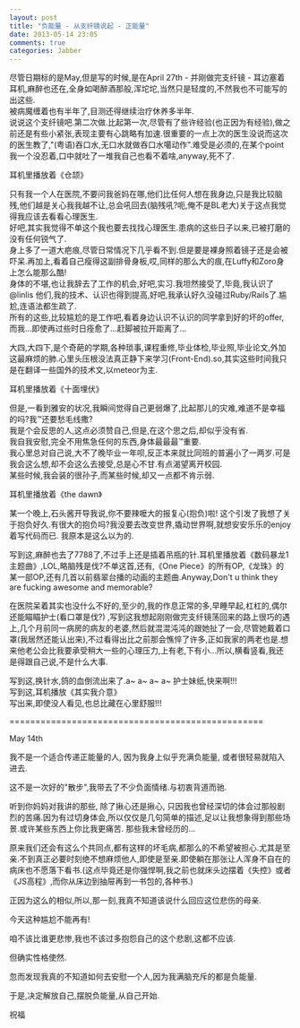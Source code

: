 ```yaml
---
layout: post
title: "负能量 - 从支纤镜说起 - 正能量"
date: 2013-05-14 23:05
comments: true
categories: Jabber
---
```

尽管日期标的是May,但是写的时候,是在April 27th - 并刚做完支纤镜 - 耳边塞着耳机,麻醉也还在,全身如喝醉酒那般,浑坨坨,当然只是轻度的,不然我也不可能写的出这些.  
被病魔缠着也有半年了,目测还得继续治疗休养多半年.  
说说这个支纤镜吧.第二次做.比起第一次,尽管有了些许经验(也正因为有经验),做之前还是有些小紧张,表现主要有心跳略有加速.很重要的一点上次的医生没说而这次的医生教了,"(粤语)吞口水,无口水就做吞口水噶动作".难受是必须的,在某个point我一个没忍着,口中就吐了一堆我自己也看不着啥,anyway,死不了.  

耳机里播放着《仓颉》
<!-- more -->
只有我一个人在医院,不要问我爸妈在哪,他们比任何人想在我身边,只是我比较脑残,他们越是关心我我越不让,总会吼回去(脑残吼?呃,俺不是BL老大)关于这点我觉得我应该去看看心理医生.  
好吧,其实我觉得不单这个我也要去找找心理医生.患病的这些日子以来,已被打磨的没有任何锐气了.  
身上多了一道大疤痕,尽管日常情况下几乎看不到.但是要是裸身照着镜子还是会被吓呆.再加上,看着自己瘦得这副排骨身板,哎,同样的那么大的痕,在Luffy和Zoro身上怎么能那么酷!  
身体的不堪,也让我辞去了工作的机会,好吧,实习.我坦然接受了,毕竟,我认识了 @linlis 他们,我的技术、认识也得到提高,好吧,我承认好久没碰过Ruby/Rails了.尴尬,连语法都生疏了.  
所有的这些,比较尴尬的是工作吧,看着身边认识不认识的同学拿到好的坏的offer,而我…即使再过些时日痊愈了…赶脚被拉开距离了...  

大四,大四下,是个奇葩的学期,各种琐事,课程重修,毕业体检,毕业照,毕业论文,外加这最麻烦的肺.心里头压根没法真正静下来学习(Front-End).so,其实这些时间我只是在翻译一些国外的技术文,以meteor为主.

耳机里播放着《十面埋伏》

但是,一看到雅安的状况,我瞬间觉得自己更弱爆了,比起那儿的灾难,难道不是幸福的吗?我™还要愁毛线撒?  
我是个会反思的人,这点必须赞自己,但是,在这个思之后,却似乎没有省.  
我自我安慰,完全不用焦急任何的东西,身体最最最™重要.  
我心里总对自己说,大不了晚毕业一年呗,反正本来就比同班的普遍小了一两岁.可是我会这么想,却不会这么去接受,总是心不甘.有点渴望离开校园.  
某些时候,我会装的很孙子,而某些时候,却又一点都不肯示弱.  


耳机里播放着《the dawn》

某一个晚上,石头酱开导我说,你不要辣嚒大的报复心(抱负)啦!  这个引发了我想了关于抱负好久.有很大的抱负吗?我没要去改变世界,撬动世界啊,就想安安乐乐的enjoy着写代码而已. 我原本是这么以为的.  

写到这,麻醉也去了7788了,不过手上还是插着吊瓶的针.耳机里播放着《数码暴龙1 主题曲》,LOL,略脑残是伐?不单这首,还有,《One Piece》的所有OP,《龙珠》的某一部OP,还有几首以前翡翠台播的动画的主题曲.Anyway,Don't u think they are fucking awesome and memorable?

在医院呆着其实也没什么不好的,至少的,我的作息正常的多,早睡早起,杠杠的,偶尔还能瞄瞄护士(看口罩是伐?) ,写到这我想起刚刚做完支纤镜荡回来的路上很巧的遇上,几个月前同一病房的病友的老婆,然后就混混沌沌的跟她扯了一会,尽管她戴着口罩(我居然还能认出来),不过看得出比之前那会憔悴了许多,正如我家的两老也是.想来他老公会比我要承受稍大一些的心理压力,上有老,下有小...所以,横看竖看,我还是得跟自己说,不是什么大事.

写到这,换针水,鸽的血倒流出来了.a~ a~ a~ a~ 护士妹纸,快来啊!!!  
写到这,耳机播放《其实我介意》  
写出来,即使没人看见,也总比藏在心里舒服!!!  

=================================================

May 14th

我不是一个适合传递正能量的人, 因为我身上似乎充满负能量, 或者很轻易就陷入进去.

这不是一次好的"散步",我带去了不少负面情绪.与初衷背道而驰.

听到你妈妈对我讲的那些, 除了揪心还是揪心, 只因我也曾经深切的体会过那般剧烈的苦痛.因为有过切身体会,所以仅仅是几句简单的描述,足以让我想象得到那些场景.或许某些东西上你比我更痛苦. 那些我未曾经历的…

原来我们还会有这么个共同点,都有这样的坏毛病,都那么的不希望被担心.尤其是至亲.不到真正必要时刻绝不想麻烦他人,即使是至亲.即使躺在那张让人浑身不自在的病床也不愿落下看书.(这点毕竟还是你强悍啊,我之前也就床头边摆着《失控》或者《JS高程》,而你从床边到抽屉再到一书包的,各种书.)

正因为这么的相似,所以,那一刻,我真不知道该说什么回应这位悲伤的母亲.

今天这种尴尬不能再有!

咱不该比谁更悲惨,我也不该过多抱怨自己的这个悲剧,这都不应该.

但确实性格使然.

忽而发现我真的不知道如何去安慰一个人,因为我满脑充斥的都是负能量.

于是,决定解放自己,摆脱负能量,从自己开始.

祝福

